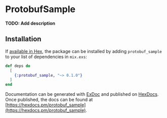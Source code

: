# ProtobufSample

**TODO: Add description**

## Installation

If [available in Hex](https://hex.pm/docs/publish), the package can be installed
by adding `protobuf_sample` to your list of dependencies in `mix.exs`:

```elixir
def deps do
  [
    {:protobuf_sample, "~> 0.1.0"}
  ]
end
```

Documentation can be generated with [ExDoc](https://github.com/elixir-lang/ex_doc)
and published on [HexDocs](https://hexdocs.pm). Once published, the docs can
be found at [https://hexdocs.pm/protobuf_sample](https://hexdocs.pm/protobuf_sample).

